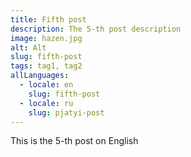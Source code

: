 ```yaml
---
title: Fifth post
description: The 5-th post description
image: hazen.jpg
alt: Alt
slug: fifth-post
tags: tag1, tag2
allLanguages:
  - locale: en
    slug: fifth-post
  - locale: ru
    slug: pjatyi-post
---
```

This is the 5-th post on English